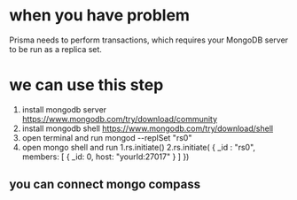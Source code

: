 # when you have problem
Prisma needs to perform transactions, which requires your MongoDB server to be run as a replica set. 

# we can use this step
1. install mongodb server
    https://www.mongodb.com/try/download/community
2. install mongodb shell
   https://www.mongodb.com/try/download/shell
3. open terminal and run
    mongod --replSet "rs0"
4. open mongo shell and run
   1.rs.initiate()
   2.rs.initiate( {
   _id : "rs0",
   members: [
                  { _id: 0, host: "yourId:27017" }
            ]
  })

## you can connect mongo compass
   
   
   
